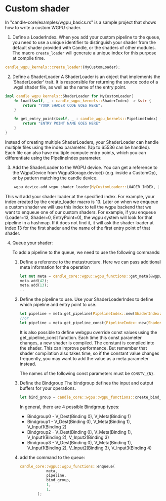 # Custom shader

In "candle-core/examples/wgpu_basics.rs" is a sample project that shows how to write a custom WGPU shader.

1. Define a LoaderIndex. 
When you add your custom pipeline to the queue, you need to use a unique identifier to distinguish your shader from the default shader provided with Candle, or the shaders of other modules. 
The macro `create_loader` will generate a unique index for this purpose at compile time.
```rust  
candle_wgpu_kernels::create_loader!(MyCustomLoader);
```

2. Define a ShaderLoader
A ShaderLoader is an object that implements the `ShaderLoader' trait. 
It is responsible for returning the source code of a .wgsl shader file, as well as the name of the entry point.

```rust
impl candle_wgpu_kernels::ShaderLoader for MyCustomLoader{
    fn load(&self, _ : candle_wgpu_kernels::ShaderIndex) -> &str {
        return "YOUR SHADER CODE GOES HERE";
    }

    fn get_entry_point(&self, _ : candle_wgpu_kernels::PipelineIndex) -> &str {
        return "ENTRY POINT NAME GOES HERE"
    }
}
```
Instead of creating multiple ShaderLoaders, your ShaderLoader can handle multiple files using the index parameter. (Up to 65536 can be handled).
Each file can also have multiple compute entry points, which you can differentiate using the PipelineIndex parameter.

3. Add the ShaderLoader to the WGPU device.
You can get a reference to the WgpuDevice from WgpuStorage.device() (e.g. inside a CustomOp), 
or by pattern matching the candle device. 
```rust
    wgpu_device.add_wgpu_shader_loader(MyCustomLoader::LOADER_INDEX, || {MyCustomLoader{}});
```
This will add your shader loader at the specified index. 
For example, your index created by the create_loader macro is 13. 
Later on when we enqueue a custom shader we will use this index to tell the wgpu backend that we want to enqueue one of our custom shaders.
For example, if you enqueue (Loader=13, Shader=0, EntryPoint=0), the wgpu system will look for that pipeline in a hashmap. If it does not find it, it will ask the shader loader at index 13 for the first shader and the name of the first entry point of that shader.
  
4. Queue your shader:

    To add a pipeline to the queue, we need to use the following commands:
    1. Define a reference to the metastructure. 
        Here we can pass additional meta information for the operation
        ```rust
        let mut meta = candle_core::wgpu::wgpu_functions::get_meta(&wgpu_device);
        meta.add(42);
        meta.add(13);
        ..
        ```
    2.  Define the pipeline to use. 
        Use your ShaderLoaderIndex to define which pipeline and entry point to use.
        ```rust
        let pipeline = meta.get_pipeline(PipelineIndex::new(ShaderIndex::new(MyCustomLoader::LOADER_INDEX, 0), 0));
        //or
        let pipeline = meta.get_pipeline_const(PipelineIndex::new(ShaderIndex::new(MyCustomLoader::LOADER_INDEX, 0), 0), [42, 12]); //CONSTV_0 = 42, CONSTV_1 = 12
        ```
        It is also possible to define webgpu override const values using the get_pipeline_const function.
        Each time this const parameter changes, a new shader is compiled. The constant is compiled into the shader. This can improve performance. 
        But remember that shader compilation also takes time, so if the constant value changes frequently, you may want to add the value as a meta parameter instead.
        
        The names of the following const parameters must be `CONSTV_{N}`.
    
    3. Define the Bindgroup
        The bindgroup defines the input and output buffers for your operations.
        ```rust
        let bind_group = candle_core::wgpu::wgpu_functions::create_bind_group_input0(*output_buffer.buffer(), candle_core::DType::U32.into());
        ```
        In general, there are 4 possible Bindgroup types:
        - Bindgroup0 - V_Dest(Binding 0), V_Meta(Binding 1)
        - Bindgroup1 - V_Dest(Binding 0), V_Meta(Binding 1), V_Input1(Binding 2)
        - Bindgroup2 - V_Dest(Binding 0), V_Meta(Binding 1), V_Input1(Binding 2), V_Input2(Binding 3)
        - Bindgroup3 - V_Dest(Binding 0), V_Meta(Binding 1), V_Input1(Binding 2), V_Input2(Binding 3), V_Input3(Binding 4)

    4. add the command to the queue:
        ```rust
        candle_core::wgpu::wgpu_functions::enqueue(
                    meta,
                    pipeline,
                    bind_group,
                    1,
                    1,
                );
        ```
